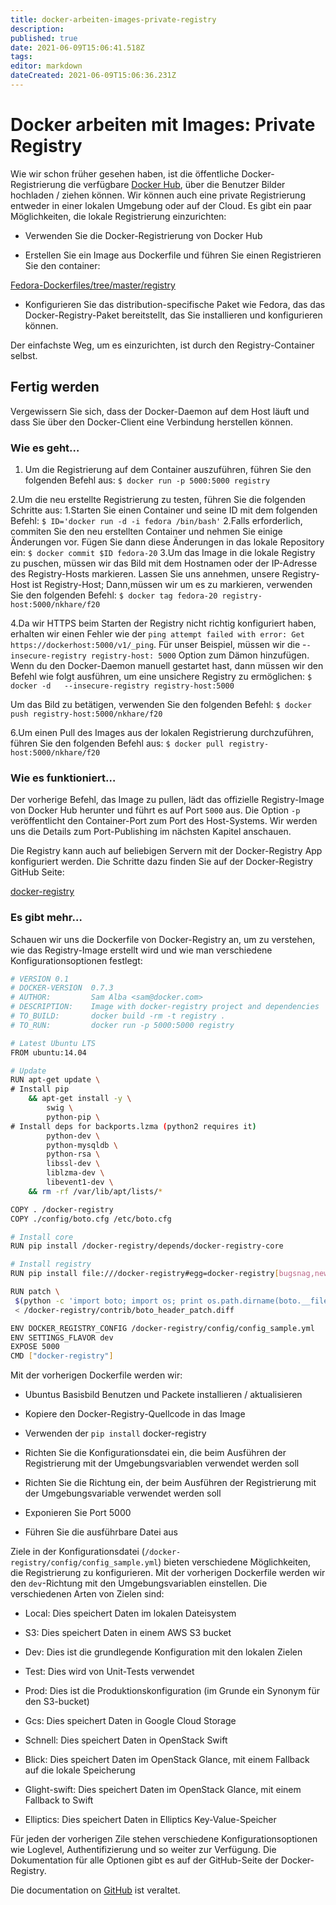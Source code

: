 ```yaml
---
title: docker-arbeiten-images-private-registry
description: 
published: true
date: 2021-06-09T15:06:41.518Z
tags: 
editor: markdown
dateCreated: 2021-06-09T15:06:36.231Z
---
```


# Docker arbeiten mit Images: Private Registry

Wie wir schon früher gesehen haben, ist die öffentliche Docker-Registrierung die verfügbare [Docker Hub](https://registry.hub.docker.com/), über die Benutzer Bilder hochladen / ziehen können. Wir können auch eine private Registrierung entweder in einer lokalen Umgebung oder auf der Cloud. Es gibt ein paar Möglichkeiten, die lokale Registrierung einzurichten:

* Verwenden Sie die Docker-Registrierung von Docker Hub

* Erstellen Sie ein Image aus Dockerfile und führen Sie einen Registrieren Sie den container:

[Fedora-Dockerfiles/tree/master/registry](Https://github.com/fedora-cloud/Fedora-Dockerfiles/tree/master/registry)

* Konfigurieren Sie das distribution-specifische Paket wie Fedora, das das Docker-Registry-Paket bereitstellt, das Sie installieren und konfigurieren können.

Der einfachste Weg, um es einzurichten, ist durch den Registry-Container selbst.

## Fertig werden

Vergewissern Sie sich, dass der Docker-Daemon auf dem Host läuft und dass Sie über den Docker-Client eine Verbindung herstellen können.

### Wie es geht…

1. Um die Registrierung auf dem Container auszuführen, führen Sie den folgenden Befehl aus:
`$ docker run -p 5000:5000 registry`

2.Um die neu erstellte Registrierung zu testen, führen Sie die folgenden Schritte aus:
 1.Starten Sie einen Container und seine ID mit dem folgenden Befehl:
    `$ ID='docker run -d -i fedora /bin/bash'`
  2.Falls erforderlich, commiten Sie den neu erstellten Container und nehmen Sie einige Änderungen vor.
    Fügen Sie dann diese Änderungen in das lokale Repository ein:
       `$ docker commit $ID fedora-20`
3.Um das Image in die lokale Registry zu puschen, müssen wir das Bild mit dem Hostnamen oder der IP-Adresse des Registry-Hosts markieren. Lassen Sie uns annehmen, unsere Registry-Host ist Registry-Host; Dann,müssen wir um es zu markieren, verwenden Sie den folgenden Befehl:
`$ docker tag fedora-20 registry-host:5000/nkhare/f20`

4.Da wir HTTPS beim Starten der Registry nicht richtig konfiguriert haben, erhalten wir einen Fehler wie der `ping attempt failed with error: Get https://dockerhost:5000/v1/_ping`. Für unser Beispiel, müssen wir die -`-insecure-registry registry-host: 5000` Option zum Dämon hinzufügen. Wenn du den Docker-Daemon manuell gestartet hast, dann müssen wir den Befehl wie folgt ausführen, um eine unsichere Registry zu ermöglichen:
`$ docker -d   --insecure-registry registry-host:5000`

Um das Bild zu betätigen, verwenden Sie den folgenden Befehl:
`$ docker push registry-host:5000/nkhare/f20`

6.Um einen Pull des Images aus der lokalen Registrierung durchzuführen, führen Sie den folgenden Befehl aus:
`$ docker pull registry-host:5000/nkhare/f20`

### Wie es funktioniert…

Der vorherige Befehl, das Image zu pullen, lädt das offizielle Registry-Image von Docker Hub herunter und führt es auf Port `5000` aus. Die Option `-p` veröffentlicht den Container-Port zum Port des Host-Systems. Wir werden uns die Details zum Port-Publishing im nächsten Kapitel anschauen.

Die Registry kann auch auf beliebigen Servern mit der Docker-Registry App konfiguriert werden. Die Schritte dazu finden Sie auf der Docker-Registry GitHub Seite:

[docker-registry](Https://github.com/docker/docker-registry)

### Es gibt mehr…

Schauen wir uns die Dockerfile von Docker-Registry an, um zu verstehen, wie das Registry-Image erstellt wird und wie man verschiedene Konfigurationsoptionen festlegt:

```sh
# VERSION 0.1
# DOCKER-VERSION  0.7.3
# AUTHOR:         Sam Alba <sam@docker.com>
# DESCRIPTION:    Image with docker-registry project and dependencies
# TO_BUILD:       docker build -rm -t registry .
# TO_RUN:         docker run -p 5000:5000 registry

# Latest Ubuntu LTS
FROM ubuntu:14.04

# Update
RUN apt-get update \
# Install pip
    && apt-get install -y \
        swig \
        python-pip \
# Install deps for backports.lzma (python2 requires it)
        python-dev \
        python-mysqldb \
        python-rsa \
        libssl-dev \
        liblzma-dev \
        libevent1-dev \
    && rm -rf /var/lib/apt/lists/*

COPY . /docker-registry
COPY ./config/boto.cfg /etc/boto.cfg

# Install core
RUN pip install /docker-registry/depends/docker-registry-core

# Install registry
RUN pip install file:///docker-registry#egg=docker-registry[bugsnag,newrelic,cors]

RUN patch \
 $(python -c 'import boto; import os; print os.path.dirname(boto.__file__)')/connection.py \
 < /docker-registry/contrib/boto_header_patch.diff

ENV DOCKER_REGISTRY_CONFIG /docker-registry/config/config_sample.yml
ENV SETTINGS_FLAVOR dev
EXPOSE 5000
CMD ["docker-registry"]
```

Mit der vorherigen Dockerfile werden wir:

* Ubuntus Basisbild Benutzen und Packete installieren / aktualisieren

* Kopiere den Docker-Registry-Quellcode in das Image

* Verwenden der `pip install` docker-registry

* Richten Sie die Konfigurationsdatei ein, die beim Ausführen der Registrierung mit der Umgebungsvariablen verwendet werden soll

* Richten Sie die Richtung ein, der beim Ausführen der Registrierung mit der Umgebungsvariable verwendet werden soll

* Exponieren Sie Port 5000

* Führen Sie die ausführbare Datei aus

Ziele in der Konfigurationsdatei (`/docker-registry/config/config_sample.yml`) bieten verschiedene Möglichkeiten, die Registrierung zu konfigurieren. Mit der vorherigen Dockerfile werden wir den `dev`-Richtung mit den Umgebungsvariablen einstellen. Die verschiedenen Arten von Zielen sind:

* Local: Dies speichert Daten im lokalen Dateisystem

* S3: Dies speichert Daten in einem AWS S3 bucket

* Dev: Dies ist die grundlegende Konfiguration mit den lokalen Zielen

* Test: Dies wird von Unit-Tests verwendet

* Prod: Dies ist die Produktionskonfiguration (im Grunde ein Synonym für den S3-bucket)

* Gcs: Dies speichert Daten in Google Cloud Storage

* Schnell: Dies speichert Daten in OpenStack Swift

* Blick: Dies speichert Daten im OpenStack Glance, mit einem Fallback auf die lokale Speicherung

* Glight-swift: Dies speichert Daten im OpenStack Glance, mit einem Fallback to Swift

* Elliptics: Dies speichert Daten in Elliptics Key-Value-Speicher

Für jeden der vorherigen Zile stehen verschiedene Konfigurationsoptionen wie Loglevel, Authentifizierung und so weiter zur Verfügung. Die Dokumentation für alle Optionen gibt es auf der GitHub-Seite der Docker-Registry.

Die documentation on [GitHub](https://github.com/docker/docker-registry) ist veraltet.
